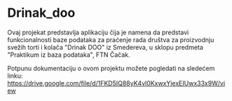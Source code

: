 # Drinak_doo

Ovaj projekat predstavlja aplikaciju čija je namena da predstavi funkcionalnosti baze podataka za praćenje rada društva za proizvodnju svežih torti i kolača "Drinak DOO" iz Smedereva, u sklopu predmeta "Praktikum iz baza podataka", FTN Čačak. 

Potpunu dokumentaciju o ovom projektu možete pogledati na sledećem linku:
https://drive.google.com/file/d/1FKD5IQ88yK4vl0KxwxYjexEIUwx33x9W/view
